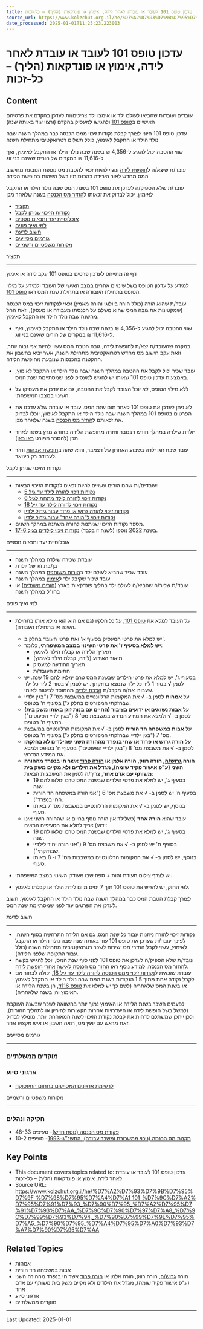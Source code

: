 ```yaml
---
title: עדכון טופס 101 לעובד או עובדת לאחר לידה, אימוץ או פונדקאות (הליך) – כל-זכות
source_url: https://www.kolzchut.org.il/he/%D7%A2%D7%93%D7%9B%D7%95%D7%9F_%D7%98%D7%95%D7%A4%D7%A1_101_%D7%9C%D7%A2%D7%95%D7%91%D7%93_%D7%90%D7%95_%D7%A2%D7%95%D7%91%D7%93%D7%AA_%D7%9C%D7%90%D7%97%D7%A8_%D7%9C%D7%99%D7%93%D7%94,_%D7%90%D7%99%D7%9E%D7%95%D7%A5_%D7%90%D7%95_%D7%A4%D7%95%D7%A0%D7%93%D7%A7%D7%90%D7%95%D7%AA
date_processed: 2025-01-01T11:25:23.223003
---
```

# עדכון טופס 101 לעובד או עובדת לאחר לידה, אימוץ או פונדקאות (הליך) – כל-זכות

## Content
עובדים ועובדות שהביאו לעולם ילד או אימצו ילד צריכים/ות לעדכן בהקדם את פרטיהם האישיים ב[טופס 101](/he/%D7%98%D7%95%D7%A4%D7%A1_101 "טופס 101") ולהגישו למעסיק בהקדם (ורצוי עוד באותה שנה)

עדכון טופס 101 חיוני לצורך קבלת נקודות זיכוי ממס הכנסה כבר במהלך השנה שבה נולד הילד או התקבל לאימוץ, כולל תשלום רטרואקטיבי מתחילת השנה

שווי ההטבה יכול להגיע ל-4,356 ₪ בשנה שבה נולד הילד או התקבל לאימוץ, ואף ל-11,616 ₪ במקרים של הורים שאינם בני זוג

עובד/ת שיצא/ה ל[חופשת לידה](/he/%D7%97%D7%95%D7%A4%D7%A9%D7%AA_%D7%9C%D7%99%D7%93%D7%94 "חופשת לידה") עשוי להיות זכאי להטבת מס נוספת הנובעת מחישוב המס מחדש לאור הירידה בהכנסותיו בשל השהות בחופשת הלידה

עובד/ת שלא הספיק/ה לעדכן את טופס 101 בשנת המס שבה נולד הילד או התקבל לאימוץ, יכול לבדוק את זכאותו ל[החזר מס הכנסה](/he/%D7%94%D7%97%D7%96%D7%A8_%D7%9E%D7%A1_%D7%94%D7%9B%D7%A0%D7%A1%D7%94 "החזר מס הכנסה") בשנה שלאחר מכן

*   [תקציר](#.D7.AA.D7.A7.D7.A6.D7.99.D7.A8)
*   [נקודות הזיכוי שניתן לקבל](#.D7.A0.D7.A7.D7.95.D7.93.D7.95.D7.AA_.D7.94.D7.96.D7.99.D7.9B.D7.95.D7.99_.D7.A9.D7.A0.D7.99.D7.AA.D7.9F_.D7.9C.D7.A7.D7.91.D7.9C)
*   [אוכלוסיית יעד ותנאים נוספים](#.D7.90.D7.95.D7.9B.D7.9C.D7.95.D7.A1.D7.99.D7.99.D7.AA_.D7.99.D7.A2.D7.93_.D7.95.D7.AA.D7.A0.D7.90.D7.99.D7.9D_.D7.A0.D7.95.D7.A1.D7.A4.D7.99.D7.9D)
*   [למי ואיך פונים](#.D7.9C.D7.9E.D7.99_.D7.95.D7.90.D7.99.D7.9A_.D7.A4.D7.95.D7.A0.D7.99.D7.9D)
*   [חשוב לדעת](#.D7.97.D7.A9.D7.95.D7.91_.D7.9C.D7.93.D7.A2.D7.AA)
*   [גורמים מסייעים](#.D7.92.D7.95.D7.A8.D7.9E.D7.99.D7.9D_.D7.9E.D7.A1.D7.99.D7.99.D7.A2.D7.99.D7.9D)
*   [מקורות משפטיים ורשמיים](#.D7.9E.D7.A7.D7.95.D7.A8.D7.95.D7.AA_.D7.9E.D7.A9.D7.A4.D7.98.D7.99.D7.99.D7.9D_.D7.95.D7.A8.D7.A9.D7.9E.D7.99.D7.99.D7.9D)

תקציר
- ----

דף זה מתייחס לעדכון פרטים בטופס 101 עקב לידה או אימוץ

למידע על עדכון הטופס בשל שינויים אחרים במצב האישי של העובד ולמידע על מילוי הטופס בתחילת העבודה או בתחילת שנת המס ראו [טופס 101](/he/%D7%98%D7%95%D7%A4%D7%A1_101 "טופס 101").

עובד/ת שהוא הורה (כולל הורה ביולוגי והורה מאמץ) זכאי לנקודות זיכוי במס הכנסה (שמקטינות את גובה המס שהוא משלם על הכנסתו מעבודה או מעסק), וזאת החל מהשנה שבה נולד הילד או התקבל לאימוץ.

*   שווי ההטבה יכול להגיע ל-4,356 ₪ בשנה שבה נולד הילד או התקבל לאימוץ, ואף ל-11,616 ₪ במקרים של הורים שאינם בני זוג.

במקרה שהעובד/ת יצא/ת לחופשת לידה, גובה הטבת המס עשוי להיות אף גבוה יותר, וזאת עקב חישוב מס מחדש רטרואקטיבית מתחילת השנה, אשר יביא בחשבון את ההקטנה בהכנסות שנובעת מחופשת הלידה.

*   עובד שכיר יכול לקבל את ההטבה במהלך השנה שבה נולד הילד או התקבל לאימוץ, באמצעות עדכון טופס 101 שאותו יש להגיש למעסיק לפני שמסתיימת שנת המס.
*   ללא מילוי הטופס, לא יוכל העובד לקבל את ההטבה, גם אם עדכן את מעסיקו על השינוי במצבו המשפחתי.
*   לא ניתן לעדכן את טופס 101 לאחר תום שנת המס. עובד או עובדת שלא עדכנו את הפרטים בטופס 101 במהלך השנה שבה נולד הילד או התקבל לאימוץ, יוכלו לבדוק את זכאותם ל[החזר מס הכנסה](/he/%D7%94%D7%97%D7%96%D7%A8_%D7%9E%D7%A1_%D7%94%D7%9B%D7%A0%D7%A1%D7%94 "החזר מס הכנסה") בשנה שלאחר מכן.

*   יולדת שילדה במהלך חודש דצמבר וחזרה מחופשת הלידה בחודש מרץ בשנה לאחר מכן (להסבר מפורט [ראו כאן](/he/%D7%94%D7%97%D7%96%D7%A8_%D7%9E%D7%A1_%D7%94%D7%9B%D7%A0%D7%A1%D7%94_%D7%9C%D7%90%D7%99%D7%A9%D7%94_%D7%90%D7%97%D7%A8%D7%99_%D7%97%D7%95%D7%A4%D7%A9%D7%AA_%D7%9C%D7%99%D7%93%D7%94 "החזר מס הכנסה לאישה אחרי חופשת לידה")).
*   עובד שבת זוגו ילדה בשבוע האחרון של דצמבר, והוא שהה ב[חופשת אבהות](/he/%D7%94%D7%99%D7%A2%D7%93%D7%A8%D7%95%D7%AA_%D7%9E%D7%A2%D7%91%D7%95%D7%93%D7%94_%D7%A2%D7%A7%D7%91_%D7%9C%D7%99%D7%93%D7%94_%D7%A9%D7%9C_%D7%91%D7%AA_%D7%94%D7%96%D7%95%D7%92_\(%D7%97%D7%95%D7%A4%D7%A9%D7%AA_%D7%90%D7%91%D7%94%D7%95%D7%AA\) "היעדרות מעבודה עקב לידה של בת הזוג (חופשת אבהות)") וחזר לעבודה רק בינואר.

נקודות הזיכוי שניתן לקבל
- -----------------------

*   עובדים/ות שהם הורים עשויים להיות זכאים לנקודות הזיכוי הבאות:
    *   [נקודות זיכוי להורה לילד עד גיל 5](/he/%D7%A0%D7%A7%D7%95%D7%93%D7%95%D7%AA_%D7%96%D7%99%D7%9B%D7%95%D7%99_%D7%9E%D7%9E%D7%A1_%D7%94%D7%9B%D7%A0%D7%A1%D7%94_%D7%9C%D7%94%D7%95%D7%A8%D7%94_%D7%9C%D7%99%D7%9C%D7%93_%D7%A2%D7%93_%D7%92%D7%99%D7%9C_5 "נקודות זיכוי ממס הכנסה להורה לילד עד גיל 5")
    *   [נקודות זיכוי להורה לילד מתחת לגיל 6](/he/%D7%A0%D7%A7%D7%95%D7%93%D7%95%D7%AA_%D7%96%D7%99%D7%9B%D7%95%D7%99_%D7%9E%D7%9E%D7%A1_%D7%94%D7%9B%D7%A0%D7%A1%D7%94_%D7%9C%D7%94%D7%95%D7%A8%D7%94_%D7%9C%D7%A4%D7%A2%D7%95%D7%98_\(%D7%9E%D7%AA%D7%97%D7%AA_%D7%9C%D7%92%D7%99%D7%9C_6\) "נקודות זיכוי ממס הכנסה להורה לפעוט (מתחת לגיל 6)")
    *   [נקודות זיכוי להורה לילד עד גיל 18](/he/%D7%A0%D7%A7%D7%95%D7%93%D7%95%D7%AA_%D7%96%D7%99%D7%9B%D7%95%D7%99_%D7%9E%D7%9E%D7%A1_%D7%94%D7%9B%D7%A0%D7%A1%D7%94_%D7%9C%D7%94%D7%95%D7%A8%D7%94_%D7%9C%D7%99%D7%9C%D7%93_%D7%A2%D7%93_%D7%92%D7%99%D7%9C_18 "נקודות זיכוי ממס הכנסה להורה לילד עד גיל 18")
    *   [נקודות זיכוי להורה גרוש או פרוד עבור גידול ילדיו](/he/%D7%A0%D7%A7%D7%95%D7%93%D7%95%D7%AA_%D7%96%D7%99%D7%9B%D7%95%D7%99_%D7%9E%D7%9E%D7%A1_%D7%94%D7%9B%D7%A0%D7%A1%D7%94_%D7%9C%D7%94%D7%95%D7%A8%D7%94_%D7%92%D7%A8%D7%95%D7%A9_%D7%90%D7%95_%D7%A4%D7%A8%D7%95%D7%93_%D7%A2%D7%91%D7%95%D7%A8_%D7%92%D7%99%D7%93%D7%95%D7%9C_%D7%99%D7%9C%D7%93%D7%99%D7%95 "נקודות זיכוי ממס הכנסה להורה גרוש או פרוד עבור גידול ילדיו")
    *   [נקודות זיכוי ל"הורה אחד" עבור גידול ילדיו](/he/%D7%A0%D7%A7%D7%95%D7%93%D7%95%D7%AA_%D7%96%D7%99%D7%9B%D7%95%D7%99_%D7%9E%D7%9E%D7%A1_%D7%94%D7%9B%D7%A0%D7%A1%D7%94_%D7%9C%22%D7%94%D7%95%D7%A8%D7%94_%D7%90%D7%97%D7%93%22_%D7%A2%D7%91%D7%95%D7%A8_%D7%92%D7%99%D7%93%D7%95%D7%9C_%D7%99%D7%9C%D7%93%D7%99%D7%95 "נקודות זיכוי ממס הכנסה ל\"הורה אחד\" עבור גידול ילדיו")
*   מספר נקודות הזיכוי שניתנות להורה משתנה במהלך השנים.
*   בשנת 2022 נוספו (לשנה זו בלבד) [נקודות זיכוי לילדים בגיל 17-6](/he/%D7%A0%D7%A7%D7%95%D7%93%D7%95%D7%AA_%D7%96%D7%99%D7%9B%D7%95%D7%99_%D7%9E%D7%9E%D7%A1_%D7%94%D7%9B%D7%A0%D7%A1%D7%94_%D7%9C%D7%94%D7%95%D7%A8%D7%99%D7%9D_%D7%9C%D7%99%D7%9C%D7%93%D7%99%D7%9D_%D7%91%D7%92%D7%99%D7%9C_17-6 "נקודות זיכוי ממס הכנסה להורים לילדים בגיל 17-6").

אוכלוסיית יעד ותנאים נוספים
- --------------------------

*   עובדת שכירה שילדה במהלך השנה
*   בן/בת זוג של יולדת
*   עובד שכיר שהביא לעולם ילד ב[הורות משותפת](/he/%D7%9E%D7%93%D7%A8%D7%99%D7%9A_%D7%94%D7%95%D7%A8%D7%95%D7%AA_%D7%9E%D7%A9%D7%95%D7%AA%D7%A4%D7%AA "מדריך הורות משותפת") במהלך השנה
*   עובד שכיר שקיבל ילד ל[אימוץ](/he/%D7%90%D7%99%D7%9E%D7%95%D7%A5 "אימוץ") במהלך השנה
*   עובד/ת שכיר/ה שהביא/ה לעולם ילד בהליך פונדקאות בארץ ([הורים מיועדים](/he/%D7%94%D7%95%D7%A8%D7%99%D7%9D_%D7%9E%D7%99%D7%95%D7%A2%D7%93%D7%99%D7%9D "הורים מיועדים")) או בחו"ל במהלך השנה

למי ואיך פונים
- -------------

*   על העובד למלא את [טופס 101](https://tofes101.co.il/assets/forms/tofes-101.pdf), על כל חלקיו (גם אם הוא הוא מילא אותו בתחילת השנה או בתחילת העבודה).
    *   יש למלא את פרטי המעסיק בסעיף א' ואת פרטי העובד בחלק ב'.
    *   **יש למלא בסעיף ז' את פרטי השינוי במצב המשפחתי**, כלומר:
        *   תאריך הלידה או קבלת הילד לאימוץ
        *   תיאור האירוע (לידה, קבלת הילד לאימוץ)
        *   תאריך ההודעה למעסיק
        *   חתימת העובד/ת
    *   בסעיף ג', יש למלא את פרטי הילדים שבשנת המס טרם ימלאו להם 19 שנה. יש לסמן √ בטור 1 ליד כל ילד שנמצא בחזקתך. יש לסמן √ בטור 2 ליד כל ילד שעבורו את/ה מקבל/ת [קצבת ילדים](/he/%D7%A7%D7%A6%D7%91%D7%AA_%D7%99%D7%9C%D7%93%D7%99%D7%9D "קצבת ילדים") מהמוסד לביטוח לאומי.
    *   על **אמהות** לסמן ב- √ את המקומות הרלוונטיים במשבצת מס' 7 ("בגין ילדיי שבחזקתי המפורטים בחלק ג") בסעיף ח' בטופס.
    *   על **אבות נשואים או ידועים בציבור (החיים עם בנות זוגן באותו משק בית)** לסמן ב- √ ולמלא את המידע הנדרש במשבצת מס' 8 ("בגין ילדיי הפעוטים") בסעיף ח' בטופס.
    *   על **אבות במשפחה חד הורית** לסמן ב- √ את המקומות הרלוונטיים במשבצת מס' 7 ("בגין ילדיי שבחזקתי המפורטים בחלק ג") בסעיף ח' בטופס.
    *   על **הורה גרוש או פרוד או שחי בנפרד מההורה השני שהילדים לא בחזקתו** לסמן ב- √ את משבצת מס' 8 ("בגין ילדיי הפעוטים") בסעיף ח' בטופס ולמלא את המידע הנדרש.
    *   **הורה [גרוש/ה](/he/%D7%92%D7%99%D7%A8%D7%95%D7%A9%D7%99%D7%9F "גירושין"), הורה רווק, הורה אלמן או [הורה פרוד](/he/%D7%94%D7%95%D7%A8%D7%99%D7%9D_%D7%91%D7%A0%D7%A4%D7%A8%D7%93 "הורים בנפרד") אשר חי בנפרד מההורה השני (ע"פ אישור פקיד שומה), מגדל את הילדים ולא מקיים משק בית משותף עם אדם אחר**, צריך/ה לסמן את המשבצות הבאות:
        *   בסעיף ג', יש למלא את פרטי הילדים שבשנת המס טרם ימלאו להם 19 שנה.
        *   בסעיף ח' יש לסמן ב- √ את משבצת מס' 6 ("אני הורה במשפחה חד הורית החי בנפרד").
        *   בנוסף, יש לסמן ב- √ את המקומות הרלוונטיים במשבצת מס' 7 באותו סעיף.
    *   עובד שהוא **הורה אחד** (כשלילד אין הורה נוסף בחיים או שההורה השני אינו ידוע) צריך למלא את הסעיפים הבאים:
        *   בסעיף ג', יש למלא את פרטי הילדים שבשנת המס טרם ימלאו להם 19 שנה.
        *   בסעיף ח' יש לסמן ב- √ את משבצת מס' 9 ("אני הורה יחיד לילדיי שבחזקתי").
        *   בנוסף, יש לסמן ב- √ את המקומות הרלוונטיים במשבצות מס' 7 ו- 8 באותו סעיף.

*   יש לצרף צילום תעודת זהות + ספח שבו מעודכן השינוי במצב המשפחתי.

*   לפי החוק, יש להגיש את טופס 101 תוך 7 ימים מיום לידת הילד או קבלתו לאימוץ.

לצורך קבלת הטבת המס כבר במהלך השנה שבה נולד הילד או התקבל לאימוץ. חשוב לעדכן את הפרטים עוד לפני שמסתיימת שנת המס.

חשוב לדעת
- --------

*   נקודות זיכוי להורה ניתנות עבור כל שנת המס, גם אם הלידה התרחשה בסוף השנה. לפיכך עובד/ת שעדכן את טופס 101 עוד באותה שנה שבה נולד הילד או התקבל לאימוץ, עשוי לקבל החזרי מס ישירות לשכר רטרואקטיבית מתחילת השנה (כולל עבור התקופה שלפני הלידה).
*   עובד/ת שלא הספיק/ה לעדכן את טופס 101 לפני סוף שנת המס, יוכל להגיש בקשה להחזר מס הכנסה. למידע נוסף ראו [החזר מס הכנסה לאישה אחרי חופשת לידה](/he/%D7%94%D7%97%D7%96%D7%A8_%D7%9E%D7%A1_%D7%94%D7%9B%D7%A0%D7%A1%D7%94_%D7%9C%D7%90%D7%99%D7%A9%D7%94_%D7%90%D7%97%D7%A8%D7%99_%D7%97%D7%95%D7%A4%D7%A9%D7%AA_%D7%9C%D7%99%D7%93%D7%94 "החזר מס הכנסה לאישה אחרי חופשת לידה").
*   עובדת שזכאית ל[נקודות זיכוי ממס הכנסה להורה לילד עד גיל 18](/he/%D7%A0%D7%A7%D7%95%D7%93%D7%95%D7%AA_%D7%96%D7%99%D7%9B%D7%95%D7%99_%D7%9E%D7%9E%D7%A1_%D7%94%D7%9B%D7%A0%D7%A1%D7%94_%D7%9C%D7%94%D7%95%D7%A8%D7%94_%D7%9C%D7%99%D7%9C%D7%93_%D7%A2%D7%93_%D7%92%D7%99%D7%9C_18 "נקודות זיכוי ממס הכנסה להורה לילד עד גיל 18"), יכולה לבחור אם לקבל נקודה אחת מתוך 1.5 הנקודות בשנת המס שבה נולד הילד או התקבל לאימוץ **או** בשנת המס שלאחריה (לשם כך יש למלא את [טופס 116ד](https://www.gov.il/BlobFolder/service/itc116d/he/Service_Pages_Income_tax_itc116d-2018.pdf), הן בשנת הלידה או האימוץ והן בשנה שלאחריה).

לפעמים השכר בשנת הלידה או האימוץ נמוך יותר בהשוואה לשכר שבשנה העוקבת (למשל בשל חופשת לידה או היעדרויות אחרות הקשורות להיריון או לתהליך ההורות), ולכן ייתכן שמשתלם לדחות את קבלת נקודת הזיכוי לשנה המאוחרת יותר. מומלץ לבדוק זאת מראש עם יועץ מס, רואה חשבון או איש מקצוע אחר.

גורמים מסייעים
- -------------

### מוקדים ממשלתיים

### ארגוני סיוע

*   [לרשימת ארגונים המסייעים בתחום התעסוקה](/he/%D7%AA%D7%A2%D7%A1%D7%95%D7%A7%D7%94_%D7%95%D7%96%D7%9B%D7%95%D7%99%D7%95%D7%AA_%D7%A2%D7%95%D7%91%D7%93%D7%99%D7%9D/%D7%90%D7%A8%D7%92%D7%95%D7%A0%D7%99_%D7%A1%D7%99%D7%95%D7%A2 "תעסוקה וזכויות עובדים/ארגוני סיוע")

מקורות משפטיים ורשמיים
- ---------------------

### חקיקה ונהלים

*   [פקודת מס הכנסה (נוסח חדש)](https://www.nevo.co.il/law_html/Law01/255_001.htm#med8)\- סעיפים 48-33
*   [תקנות מס הכנסה (ניכוי ממשכורת ומשכר עבודה), התשנ״ג–1993](https://www.nevo.co.il/law_html/Law01/255_163.htm#Seif1)\- סעיפים 10-2

## Key Points

- This document covers topics related to: עדכון טופס 101 לעובד או עובדת לאחר לידה, אימוץ או פונדקאות (הליך) – כל-זכות
- Source URL: https://www.kolzchut.org.il/he/%D7%A2%D7%93%D7%9B%D7%95%D7%9F_%D7%98%D7%95%D7%A4%D7%A1_101_%D7%9C%D7%A2%D7%95%D7%91%D7%93_%D7%90%D7%95_%D7%A2%D7%95%D7%91%D7%93%D7%AA_%D7%9C%D7%90%D7%97%D7%A8_%D7%9C%D7%99%D7%93%D7%94,_%D7%90%D7%99%D7%9E%D7%95%D7%A5_%D7%90%D7%95_%D7%A4%D7%95%D7%A0%D7%93%D7%A7%D7%90%D7%95%D7%AA

## Related Topics

- אמהות
- אבות במשפחה חד הורית
- הורה [גרוש/ה](/he/%D7%92%D7%99%D7%A8%D7%95%D7%A9%D7%99%D7%9F "גירושין"), הורה רווק, הורה אלמן או [הורה פרוד](/he/%D7%94%D7%95%D7%A8%D7%99%D7%9D_%D7%91%D7%A0%D7%A4%D7%A8%D7%93 "הורים בנפרד") אשר חי בנפרד מההורה השני (ע"פ אישור פקיד שומה), מגדל את הילדים ולא מקיים משק בית משותף עם אדם אחר
- ארגוני סיוע
- מוקדים ממשלתיים

---

Last Updated: 2025-01-01